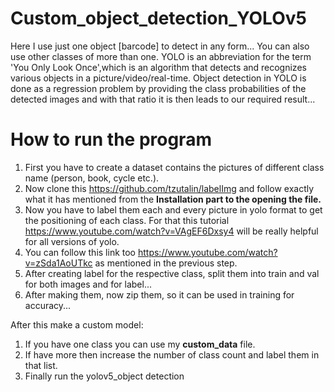 # Custom_object_detection_YOLOv5
Here I use just one object [barcode] to detect in any form...
You can also use other classes of more than one.
YOLO is an abbreviation for the term 'You Only Look Once',which is an algorithm that detects and recognizes various objects in a picture/video/real-time. Object detection in YOLO is done as a regression problem by providing the class probabilities of the detected images and with that ratio it is then leads to our required result...


# How to run the program
1. First you have to create a dataset contains the pictures of different class name (person, book, cycle etc.).
2. Now clone this https://github.com/tzutalin/labelImg and follow exactly what it has mentioned from the **Installation part to the opening the file.**
3. Now you have to label them each and every picture in yolo format to get the positioning of each class. For that this tutorial https://www.youtube.com/watch?v=VAgEF6Dxsy4 will be really helpful for all versions of yolo.
4. You can follow this link too https://www.youtube.com/watch?v=zSda1AoUTkc as mentioned in the previous step.
5. After creating label for the respective class, split them into train and val for both images and for label...
6. After making them, now zip them, so it can be used in training for accuracy...


After this make a custom model:
1. If you have one class you can use my **custom_data** file.
2. If have more then increase the number of class count and label them in that list.
3. Finally run the yolov5_object detection
